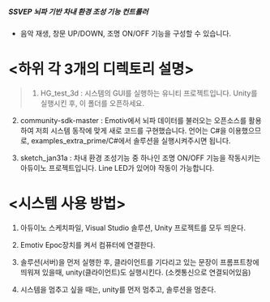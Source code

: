 ##### SSVEP 뇌파 기반 차내 환경 조성 기능 컨트롤러
   - 음악 재생, 창문 UP/DOWN, 조명 ON/OFF 기능을 구성할 수 있습니다.
   
   
   

# <하위 각 3개의 디렉토리 설명>
> 1. HG_test_3d : 시스템의 GUI를 실행하는 유니티 프로젝트입니다. Unity를 실행시킨 후, 이 폴더를 오픈하세요.

2. community-sdk-master : Emotiv에서 뇌파 데이터를 불러오는 오픈소스를 활용하여 저희 시스템 동작에 맞게 새로 코드를 구현했습니다. 
                          언어는 C#을 이용했으므로, examples_extra_prime/C#에서 솔루션을 실행시켜주시면 됩니다.
                          
3. sketch_jan31a : 차내 환경 조성기능 중 하나인 조명 ON/OFF 기능을 작동시키는 아듀이노 프로젝트입니다.
                   Line LED가 있어야 작동이 가능합니다.
                   
# <시스템 사용 방법>
1. 아듀이노 스케치파일, Visual Studio 솔루션, Unity 프로젝트를 모두 띄운다.

2. Emotiv Epoc장치를 켜서 컴퓨터에 연결한다.

3. 솔루션(서버)을 먼저 실행한 후, 클라이언트를 기다리고 있는 문장이 프롬프트창에 띄워져 있을때, unity(클라이언트)도 실행시킨다.
  (소켓통신으로 연결되어있음)
  
4. 시스템을 멈추고 싶을 때는, unity를 먼저 멈추고, 솔루션을 멈춘다.
